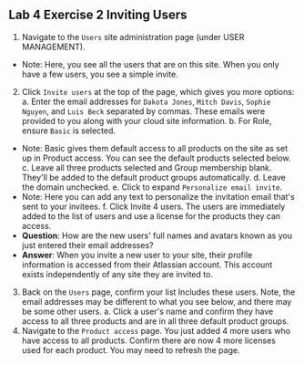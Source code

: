 ## Lab 4 Exercise 2 Inviting Users
1. Navigate to the `Users` site administration page (under USER MANAGEMENT).
* Note: Here, you see all the users that are on this site. When you only have a few
users, you see a simple invite.
2. Click `Invite users` at the top of the page, which gives you more options:
a. Enter the email addresses for `Dakota Jones`, `Mitch Davis`, `Sophie Nguyen`, and `Luis Beck` separated by commas. These emails were provided to you along with your cloud site information.
b. For Role, ensure `Basic` is selected.
* Note: Basic gives them default access to all products on the site as set up in Product access. You can see the default products selected below.
c. Leave all three products selected and Group membership blank. They'll be added to the default product groups automatically.
d. Leave the domain unchecked.
e. Click to expand `Personalize email invite`.
* Note: Here you can add any text to personalize the invitation email that's sent to your invitees.
f. Click Invite 4 users. The users are immediately added to the list of users and use a license for the products they can access.
* **Question**: How are the new users' full names and avatars known as you just entered their email addresses?
* **Answer**: When you invite a new user to your site, their profile information is accessed from their Atlassian account. This account exists independently of any site they are invited to.
3. Back on the `Users` page, confirm your list Includes these users. Note, the email addresses may be different to what you see below, and there may be some other users.
a. Click a user's name and confirm they have access to all three products and are in all three default product groups.
4. Navigate to the `Product access` page. You just added 4 more users who have access to all products. Confirm there are now 4 more licenses used for each product. You may need to refresh the page.